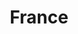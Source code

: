 ---
title: France
featured: true
private: true # do not show in list, only as feature
params:
  sort_order: desc

resources:

# Belfort
- src: A_IMG_2493.JPEG
  title: Belfort

- src: A_IMG_2495.JPEG
  title: Belfort

- src: A_IMG_2496.JPEG
  title: Belfort

- src: A_IMG_2497.JPEG
  title: Belfort

- src: A_IMG_2498.JPEG
  title: Belfort

- src: A_IMG_2506.JPEG
  title: Belfort

# Octeville-Sur-Mer
- src: B_IMG_2726.JPEG
  title: Octeville-Sur-Mer

- src: B_IMG_1164.JPEG
  title: Octeville-Sur-Mer

- src: B_IMG_2728.JPEG
  title: Octeville-Sur-Mer

- src: B_IMG_2731.JPEG
  title: Octeville-Sur-Mer

- src: B_IMG_2812.JPEG
  title: Octeville-Sur-Mer

- src: B_IMG_2846.JPEG
  title: Octeville-Sur-Mer

- src: B_IMG_2848.JPEG
  title: Octeville-Sur-Mer

- src: B_IMG_3061.JPEG
  title: Octeville-Sur-Mer

- src: B_IMG_3064.JPEG
  title: Octeville-Sur-Mer

- src: B_IMG_3082.JPEG
  title: Octeville-Sur-Mer

- src: B_IMG_3117.JPEG
  title: Octeville-Sur-Mer  

- src: B_IMG_3152.JPEG
  title: Octeville-Sur-Mer

# Le Havre
- src: C_IMG_2618_feature.JPEG
  title: Le Havre

- src: C_IMG_2666.JPEG
  title: |
    Le Havre: Catène de Containers - instalation by Vincent Ganivet built in 2017 to celebrate 500 anniversary of the Le Havre city. It’s 29m high and it’s made of 38 painted containers.

- src: C_IMG_2894.JPEG
  title: |
    Le Havre: Fireworks for the national day of France on the 14th of July.

- src: C_IMG_2879.JPEG
  title: |
    Le Havre: Fireworks for the national day of France on the 14th of July.

- src: C_IMG_2878.JPEG
  title: |
    Le Havre: Fireworks for the national day of France on the 14th of July.

- src: C_IMG_2675.JPEG
  title: |
    Le Havre: We arrived just in time to see the Olympic flame runners passing through Le Havre.

- src: C_IMG_2640.JPEG
  title: Le Havre

- src: C_IMG_2643.JPEG
  title: Le Havre

- src: C_IMG_2644.JPEG
  title: Le Havre

- src: C_IMG_2686.JPEG
  title: Le Havre

- src: C_IMG_2687.JPEG
  title: Le Havre

- src: C_IMG_2692.JPEG
  title: Le Havre

- src: C_IMG_2694.JPEG
  title: Le Havre

- src: C_ayourphoto.jpg
  title: |
    Le Havre: We tried our hand at impressionism in MuMa (Museum of Modern Art).

# Fécamp
- src: D_IMG_0736.JPEG
  title: Fécamp

- src: D_IMG_2736.JPEG
  title: Fécamp

- src: D_IMG_2737.JPEG
  title: Fécamp

- src: D_IMG_2745.JPEG
  title: Fécamp

- src: D_IMG_2746.JPEG
  title: Fécamp

- src: D_IMG_2770.JPEG
  title: Fécamp

- src: D_IMG_2777.JPEG
  title: Fécamp

- src: D_IMG_2779.JPEG
  title: Fécamp

- src: D_IMG_2789.JPEG
  title: Fécamp (Alabaster Coast)

- src: D_IMG_2799.JPEG
  title: |
    Fécamp (Alabaster Coast): Claude Monet created a series of paintings depicting the Normandy coast, and "Coast at Fécamp" was one of them.

- src: D_IMG_2801.JPEG
  title: Fécamp

- src: D_IMG_2802.JPEG
  title: Fécamp

- src: D_IMG_2805.JPEG
  title: |
    Fécamp: The Palais Bénédictine is the only distillery for the Bénédictine liqueur. It was built just to make the liqueur look more prestigious.

- src: D_IMG_2806.JPEG
  title: Fécamp

  # Saint-Aresse
- src: E_IMG_2916.JPEG
  title: Sainte-Adresse

- src: E_ZIMG_2917.JPEG
  title: |
  Sainte-Adresse: The town is located on a cliff that looks out over the sea, offering stunning and wide views of the horizon. This setting makes it feel like you’re at the edge of the world (or "Le Bout du Monde" in French).

- src: E_IMG_2919.JPEG
  title: Sainte-Adresse

- src: E_IMG_2921.JPEG
  title: Sainte-Adresse

- src: E_IMG_2922.JPEG
  title: Sainte-Adresse

- src: E_IMG_2938.JPEG
  title: |
    Sainte-Adresse: Fallen blockhouse that were part of the German Atlantic Wall built during World War II.

- src: E_IMG_2966.JPEG
  title: Sainte-Adresse

- src: E_IMG_2970.JPEG
  title: Sainte-Adresse

# Étretat
- src: F_IMG_2608.JPEG
  title: Étretat (Alabaster Coast)

- src: F_IMG_3176.JPEG
  title: |
    Étretat: Beautiful donkeys we met on our hike.

- src: F_IMG_3183.JPEG
  title: |
    Étretat (Alabaster Coast): The Manneporte Arch.

- src: F_IMG_3186.JPEG
  title: Étretat (Alabaster Coast)

- src: F_IMG_3187.JPEG
  title: |
    Étretat (Alabaster Coast): The Manneporte Arch.

- src: F_IMG_3188.JPEG
  title: Étretat (Alabaster Coast)

- src: F_IMG_3192.JPEG
  title: Étretat (Alabaster Coast)

# Rouen
- src: G_IMG_0904.JPEG
  title: Rouen

- src: G_IMG_3233.JPEG
  title: Rouen

- src: G_IMG_3237.JPEG
  title: Rouen

- src: G_IMG_3246.JPEG
  title: Rouen

- src: G_IMG_3248.JPEG
  title: |
    Rouen: Rouen Cathedral.

- src: G_IMG_3255.JPEG
  title: |
    Rouen: The Gros-Horloge (Great-Clock), a 14th century astronomical clock.

- src: G_IMG_3260.JPEG
  title: Rouen

- src: G_IMG_3265.JPEG
  title: |
    Rouen: Rouen Cathedral (Cathédrale primatiale Notre-Dame de l'Assomption de Rouen) is famous for its three distinctive towers, each built in a different architectural style. In the XIX century it held the title of the tallest building in the world.

# Amiens
- src: H_IMG_3295.JPEG
  title: Amiens

- src: H_IMG_3300.JPEG
  title: |
    Amiens: Amiens Cathedral is the largest in France and has enough space to fit two cathedrals the size of Notre Dame in Paris.

- src: H_IMG_3301.JPEG
  title: |
    Amiens: The colorful district of Saint-Leu.
---